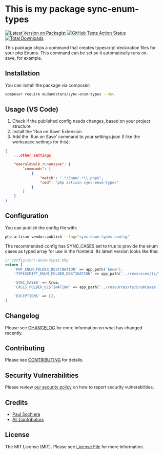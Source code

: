 # This is my package sync-enum-types

[![Latest Version on Packagist](https://img.shields.io/packagist/v/mudandstars/sync-enum-types.svg?style=flat-square)](https://packagist.org/packages/mudandstars/sync-enum-types)
[![GitHub Tests Action Status](https://img.shields.io/github/actions/workflow/status/mudandstars/sync-enum-types/run-tests.yml?branch=main&label=tests&style=flat-square)](https://github.com/mudandstars/sync-enum-types/actions?query=workflow%3Arun-tests+branch%3Amain)
[![Total Downloads](https://img.shields.io/packagist/dt/mudandstars/sync-enum-types.svg?style=flat-square)](https://packagist.org/packages/mudandstars/sync-enum-types)

This package ships a command that creates typescript declaration files for your php Enums.
This command can be set so it automatically runs on-save, for example.

## Installation

You can install the package via composer:

```bash
composer require mudandstars/sync-enum-types --dev
```


## Usage (VS Code)

1. Check if the published config needs changes, based on your project structure
2. Install the 'Run on Save' Extension
3. Add the 'Run on Save' command to your settings.json (I like the workspace settings for this):

```json
{
	...other settings

	"emeraldwalk.runonsave": {
		"commands": [
			{
				"match": ".*/Enum/.*\\.php$",
				"cmd": "php artisan sync-enum-types"
			}
		]
	}
}
```

## Configuration

You can publish the config file with:

```bash
php artisan vendor:publish --tag="sync-enum-types-config"
```

The recommended config has SYNC_CASES set to true to provide the enum cases as typed array for use in the frontend.
Its latest version looks like this:

```php
// config/sync-enum-types.php
return [
    'PHP_ENUM_FOLDER_DESTINATION' => app_path('Enum'),
    'TYPESCRIPT_ENUM_FOLDER_DESTINATION' => app_path('../resources/ts/types/Enum'),

    'SYNC_CASES' => true,
    'CASES_FOLDER_DESTINATION' => app_path('../resources/ts/EnumCases'),

    'EXCEPTIONS' => [],
]
```

## Changelog

Please see [CHANGELOG](CHANGELOG.md) for more information on what has changed recently.

## Contributing

Please see [CONTRIBUTING](CONTRIBUTING.md) for details.

## Security Vulnerabilities

Please review [our security policy](../../security/policy) on how to report security vulnerabilities.

## Credits

-   [Paul Sochiera](https://github.com/mudandstars)
-   [All Contributors](../../contributors)

## License

The MIT License (MIT). Please see [License File](LICENSE.md) for more information.
